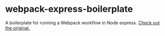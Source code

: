 # webpack-express-boilerplate
A boilerplate for running a Webpack workflow in Node express. [Check out the original.](https://github.com/christianalfoni/webpack-express-boilerplate)

